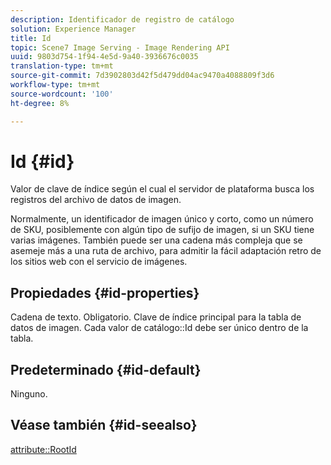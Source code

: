 ```yaml
---
description: Identificador de registro de catálogo
solution: Experience Manager
title: Id
topic: Scene7 Image Serving - Image Rendering API
uuid: 9803d754-1f94-4e5d-9a40-3936676c0035
translation-type: tm+mt
source-git-commit: 7d3902803d42f5d479dd04ac9470a4088809f3d6
workflow-type: tm+mt
source-wordcount: '100'
ht-degree: 8%

---
```



# Id {#id}

Valor de clave de índice según el cual el servidor de plataforma busca los registros del archivo de datos de imagen.

Normalmente, un identificador de imagen único y corto, como un número de SKU, posiblemente con algún tipo de sufijo de imagen, si un SKU tiene varias imágenes. También puede ser una cadena más compleja que se asemeje más a una ruta de archivo, para admitir la fácil adaptación retro de los sitios web con el servicio de imágenes.

## Propiedades {#id-properties}

Cadena de texto. Obligatorio. Clave de índice principal para la tabla de datos de imagen. Cada valor de catálogo::Id debe ser único dentro de la tabla.

## Predeterminado {#id-default}

Ninguno.

## Véase también {#id-seealso}

[attribute::RootId](/help/aem-is-ir-api/is-api/image-catalog/image-serving-api-ref/c-image-catalog-reference/c-attributes-reference/r-rootid.md)